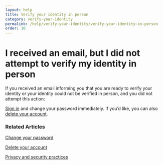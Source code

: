 ```yaml
---
layout: help
title: Verify your identity in person
category: verify-your-identity
permalink: /help/verify-your-identity/verify-your-identity-in-person
order: 10
---
```

# I received an email, but I did not attempt to verify my identity in person

If you received an email informing you that you are ready to verify your identity or your identity could not be verified in person, and you did not attempt this action: 

[Sign in](https://secure.login.gov/) and change your password immediately. If you’d like, you can also [delete your account](https://login.gov/help/manage-your-account/delete-your-account/). 

### Related Articles

[Change your password](https://login.gov/help/manage-your-account/change-your-password/)

[Delete your account](https://login.gov/help/manage-your-account/delete-your-account/)

[Privacy and security practices](https://www.login.gov/policy/)
